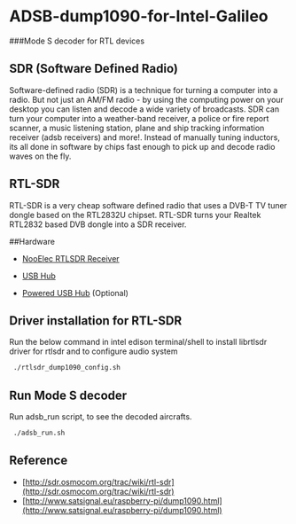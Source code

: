 # ADSB-dump1090-for-Intel-Galileo
###Mode S decoder for RTL devices

## SDR (Software Defined Radio)


  Software-defined radio (SDR) is a technique for turning a computer into a radio. But not just
  an AM/FM radio - by using the computing power on your desktop you can listen and decode a wide 
  variety of broadcasts. SDR can turn your computer into a weather-band receiver, a police or fire
  report scanner, a music listening station, plane and ship tracking information receiver (adsb 
  receivers) and more!. Instead of manually tuning inductors, its all done in software by chips 
  fast enough to pick up and decode radio waves on the fly.


## RTL-SDR


  RTL-SDR is a very cheap software defined radio that uses a DVB-T TV tuner dongle based on the 
  RTL2832U chipset. RTL-SDR turns your Realtek RTL2832 based DVB dongle into a SDR receiver.
 
      
##Hardware
     
      
  * [NooElec RTLSDR Receiver](https://www.nooelec.com/store/sdr/sdr-receivers/nesdr-mini-rtl2832-r820t.html)
  

  * [USB Hub](http://www.amazon.in/Belkin-F5U407-4-Port-Ultra-Black/dp/B005UUY25E?tag=googinhydr18418-21&tag=googinkenshoo-21&ascsubtag=8dc2c2fb-30f4-4e8a-9b5c-9e087d2b8be3)

  * [Powered USB Hub](http://www.ebay.in/itm/Transcend-TS-HUB3K-HUB3-4-Port-3-0-USB-HUB-/281844012605?hash=item419f36563d:g:LKoAAOSw7PBToA8D) (Optional)
 
      
## Driver installation for RTL-SDR
  
      
  Run the below command in intel edison terminal/shell to install librtlsdr driver for rtlsdr and to
  configure audio system
  
```bash
 ./rtlsdr_dump1090_config.sh
```
      
## Run Mode S decoder


  Run adsb_run script, to see the decoded aircrafts.

```bash  
 ./adsb_run.sh
```
      
## Reference

* [http://sdr.osmocom.org/trac/wiki/rtl-sdr](http://sdr.osmocom.org/trac/wiki/rtl-sdr)
* [http://www.satsignal.eu/raspberry-pi/dump1090.html](http://www.satsignal.eu/raspberry-pi/dump1090.html)

